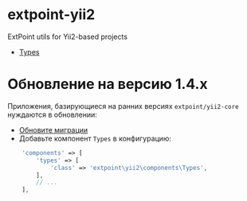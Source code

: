 # extpoint-yii2
ExtPoint utils for Yii2-based projects

- [Types](docs/types.md)

# Обновление на версию 1.4.x

Приложения, базирующиеся на ранних версиях `extpoint/yii2-core` нуждаются в обновлении:

- [Обновите миграции](docs/migration.md)
- Добавьте компонент `Types` в конфигурацию:
```php
    'components' => [
        'types' => [
            'class' => 'extpoint\yii2\components\Types',
        ],
        // ...
    ],
```

